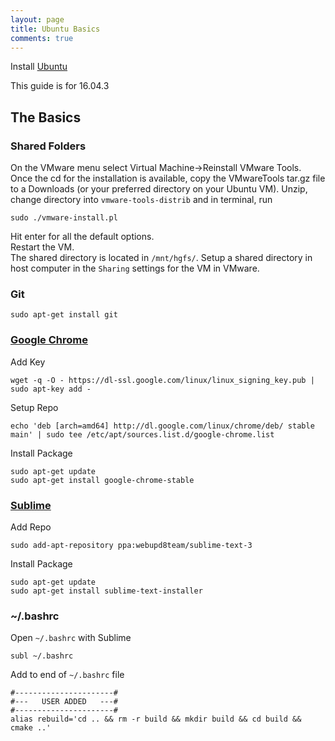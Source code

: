 ```yaml
---
layout: page
title: Ubuntu Basics
comments: true
---
```


Install [Ubuntu](https://www.ubuntu.com/download/desktop)  
  
This guide is for 16.04.3  
  
## The Basics  
  
### Shared Folders
On the VMware menu select Virtual Machine->Reinstall VMware Tools.  
Once the cd for the installation is available, copy the VMwareTools tar.gz file to a Downloads 
(or your preferred directory on your Ubuntu VM). Unzip, change directory into ```vmware-tools-distrib``` 
and in terminal, run  
```
sudo ./vmware-install.pl
```  
Hit enter for all the default options.  
Restart the VM.  
The shared directory is located in ```/mnt/hgfs/```.
Setup a shared directory in host computer in the ```Sharing``` settings for the VM in VMware.  
  
### Git
```
sudo apt-get install git
```  
  
### [Google Chrome](https://askubuntu.com/a/510186)  
Add Key  
```
wget -q -O - https://dl-ssl.google.com/linux/linux_signing_key.pub | sudo apt-key add -
```
Setup Repo  
```
echo 'deb [arch=amd64] http://dl.google.com/linux/chrome/deb/ stable main' | sudo tee /etc/apt/sources.list.d/google-chrome.list
```
Install Package  
```
sudo apt-get update 
sudo apt-get install google-chrome-stable
```  
  
### [Sublime](https://askubuntu.com/a/227617)
Add Repo  
```
sudo add-apt-repository ppa:webupd8team/sublime-text-3
```  
Install Package  
```
sudo apt-get update
sudo apt-get install sublime-text-installer
```  
  
### ~/.bashrc
Open ```~/.bashrc``` with Sublime  
```
subl ~/.bashrc
```  
Add to end of ```~/.bashrc``` file  
```
#----------------------#
#---   USER ADDED   ---#
#----------------------#
alias rebuild='cd .. && rm -r build && mkdir build && cd build && cmake ..'
```
